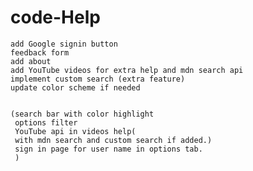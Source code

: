 # code-Help
   
    add Google signin button
    feedback form
    add about
    add YouTube videos for extra help and mdn search api
    implement custom search (extra feature)
    update color scheme if needed
 
  
    (search bar with color highlight 
     options filter
     YouTube api in videos help(
     with mdn search and custom search if added.)
     sign in page for user name in options tab.
     )
